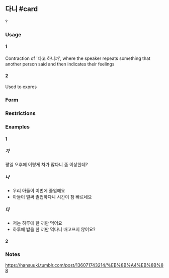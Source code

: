 ## 다니 #card
?
### Usage
#### 1
Contraction of '다고 하니까', where the speaker repeats something that another person said and then indicates their feelings
#### 2
Used to expres

### Form
### Restrictions
### Examples
#### 1
##### 가
평일 오후에 이렇게 차가 많다니 좀 이상한데?
##### 나
* 우리 아들이 이번에 졸업해요
* 아들이 벌써 졸업하다니 시간이 참 빠르네요
##### 다
* 저는 하루에 한 끼만 먹어요
* 하루에 밥을 한 끼만 먹다니 배고프지 않어요?
#### 2
### Notes
https://hansuuki.tumblr.com/post/136071743214/%EB%8B%A4%EB%8B%88
